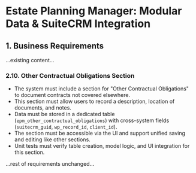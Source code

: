 # Estate Planning Manager: Modular Data & SuiteCRM Integration

## 1. Business Requirements

...existing content...

### 2.10. Other Contractual Obligations Section
- The system must include a section for "Other Contractual Obligations" to document contracts not covered elsewhere.
- This section must allow users to record a description, location of documents, and notes.
- Data must be stored in a dedicated table (`epm_other_contractual_obligations`) with cross-system fields (`suitecrm_guid`, `wp_record_id`, `client_id`).
- The section must be accessible via the UI and support unified saving and editing like other sections.
- Unit tests must verify table creation, model logic, and UI integration for this section.

...rest of requirements unchanged...
